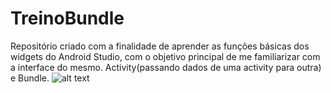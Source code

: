 # TreinoBundle
Repositório criado com a finalidade de aprender as funções básicas dos widgets do Android Studio, com o objetivo principal de me familiarizar com a interface do mesmo. 
Activity(passando dados de uma activity para outra) e Bundle.
![alt text](https://developer.android.com/training/basics/firstapp/images/screenshot-activity2.png?hl=pt-br)
